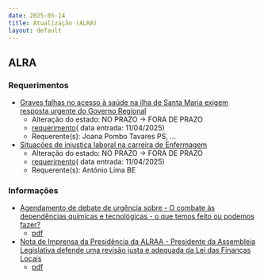```yaml
---
date: 2025-05-14
title: Atualização (ALRA)
layout: default
---
```

## ALRA

### Requerimentos

* [Graves falhas no acesso à saúde na ilha de Santa Maria exigem resposta urgente do Governo Regional](http://base.alra.pt:82/4DACTION/w_pesquisa_registo/4/8792)
  * Alteração do estado: NO PRAZO → FORA DE PRAZO
  * [requerimento](http://base.alra.pt:82/Doc_Req/XIIIreque330.pdf)( data entrada: 11/04/2025)
  * Requerente(s): Joana Pombo Tavares PS, ...
* [Situações de injustiça laboral na carreira de Enfermagem](http://base.alra.pt:82/4DACTION/w_pesquisa_registo/4/8794)
  * Alteração do estado: NO PRAZO → FORA DE PRAZO
  * [requerimento](http://base.alra.pt:82/Doc_Req/XIIIreque331.pdf)( data entrada: 11/04/2025)
  * Requerente(s): António Lima BE

### Informações

* [Agendamento de debate de urgência sobre - O combate às dependências químicas e tecnológicas - o que temos feito ou podemos fazer?](http://base.alra.pt:82/4DACTION/w_pesquisa_registo/8/21620)
  * [pdf](http://base.alra.pt:82/Doc_Noticias/NI21620.pdf)
* [Nota de Imprensa da Presidência da ALRAA - Presidente da Assembleia Legislativa defende uma revisão justa e adequada da Lei das Finanças Locais](http://base.alra.pt:82/4DACTION/w_pesquisa_registo/8/21622)
  * [pdf](http://base.alra.pt:82/Doc_Noticias/NI21622.pdf)
